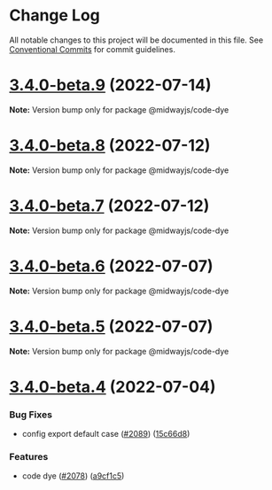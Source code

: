 # Change Log

All notable changes to this project will be documented in this file.
See [Conventional Commits](https://conventionalcommits.org) for commit guidelines.

# [3.4.0-beta.9](https://github.com/midwayjs/midway/compare/v3.4.0-beta.8...v3.4.0-beta.9) (2022-07-14)

**Note:** Version bump only for package @midwayjs/code-dye





# [3.4.0-beta.8](https://github.com/midwayjs/midway/compare/v3.4.0-beta.7...v3.4.0-beta.8) (2022-07-12)

**Note:** Version bump only for package @midwayjs/code-dye





# [3.4.0-beta.7](https://github.com/midwayjs/midway/compare/v3.4.0-beta.6...v3.4.0-beta.7) (2022-07-12)

**Note:** Version bump only for package @midwayjs/code-dye





# [3.4.0-beta.6](https://github.com/midwayjs/midway/compare/v3.4.0-beta.5...v3.4.0-beta.6) (2022-07-07)

**Note:** Version bump only for package @midwayjs/code-dye





# [3.4.0-beta.5](https://github.com/midwayjs/midway/compare/v3.4.0-beta.4...v3.4.0-beta.5) (2022-07-07)

**Note:** Version bump only for package @midwayjs/code-dye





# [3.4.0-beta.4](https://github.com/midwayjs/midway/compare/v3.4.0-beta.3...v3.4.0-beta.4) (2022-07-04)


### Bug Fixes

* config export default case ([#2089](https://github.com/midwayjs/midway/issues/2089)) ([15c66d8](https://github.com/midwayjs/midway/commit/15c66d894e42bf488e3cb74084a1ecb17a42752b))


### Features

* code dye ([#2078](https://github.com/midwayjs/midway/issues/2078)) ([a9cf1c5](https://github.com/midwayjs/midway/commit/a9cf1c50199b5bad1e3d6024a87d1c4761370fde))
